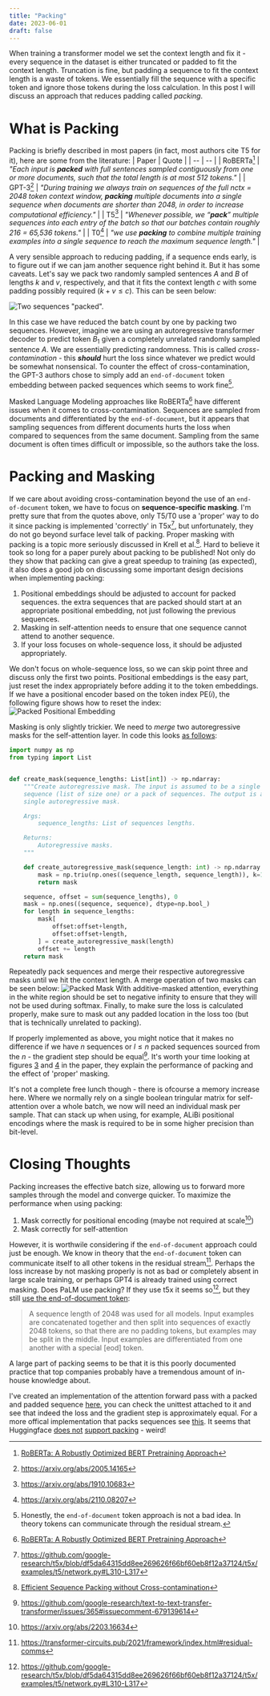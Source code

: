 ```yaml
---
title: "Packing"
date: 2023-06-01
draft: false
---
```

When training a transformer model we set the context length and fix it - every sequence in the dataset is either truncated or padded to fit the context length. Truncation is fine, but padding a sequence to fit the context length is a waste of tokens. We essentially fill the sequence with a specific token and ignore those tokens during the loss calculation. In this post I will discuss an approach that reduces padding called *packing*.

# What is Packing
Packing is briefly described in most papers (in fact, most authors cite T5 for it), here are some from the literature:
| Paper | Quote |
| -- | -- |
| RoBERTa[^1] | *"Each input is ***packed*** with full sentences sampled contiguously from one or more documents, such that the total length is at most 512 tokens."* |
| GPT-3[^11] | *"During training we always train on sequences of the full nctx = 2048 token context window, ***packing*** multiple documents into a single sequence when documents are shorter than 2048, in order to increase computational efficiency."* |
| T5[^12] | *"Whenever possible, we “***pack***” multiple sequences into each entry of the batch so that our batches contain roughly 216 = 65,536 tokens."* |
| T0[^13] | *"we use ***packing*** to combine multiple training examples into a single sequence to reach the maximum sequence length."* |

A very sensible approach to reducing padding, if a sequence ends early, is to figure out if we can jam another sequence right behind it. But it has some caveats. Let's say we pack two randomly sampled sentences $A$ and $B$ of lengths $k$ and $v$, respectively, and that it fits the context length $c$ with some padding possibly required ($k + v \leq c$). This can be seen below:

![Two sequences "packed".](/img/packing/pack_sequences.svg)

In this case we have reduced the batch count by one by packing two sequences. However, imagine we are using an autoregressive transformer decoder to predict token $B_1$ given a completely unrelated randomly sampled sentence $A$. We are essentially predicting randomness. This is called *cross-contamination* - this ***should*** hurt the loss since whatever we predict would be somewhat nonsensical. To counter the effect of cross-contamination, the GPT-3 authors chose to simply add an `end-of-document` token embedding between packed sequences which seems to work fine[^6].

Masked Language Modeling approaches like RoBERTa[^1] have different issues when it comes to cross-contamination. Sequences are sampled from documents and differentiated by the `end-of-document`, but it appears that sampling sequences from different documents hurts the loss when compared to sequences from the same document. Sampling from the same document is often times difficult or impossible, so the authors take the loss.

# Packing and Masking
If we care about avoiding cross-contamination beyond the use of an `end-of-document` token, we have to focus on **sequence-specific masking**. I'm pretty sure that from the quotes above, only T5/T0 use a 'proper' way to do it since packing is implemented 'correctly' in T5x[^4], but unfortunately, they do not go beyond surface level talk of packing. Proper masking with packing is a topic more seriously discussed in Krell et al.[^2]. Hard to believe it took so long for a paper purely about packing to be published! Not only do they show that packing can give a great speedup to training (as expected), it also does a good job on discussing some important design decisions when implementing packing:                                          

1. Positional embeddings should be adjusted to account for packed sequences. the extra sequences that are packed should start at an appropriate positional embedding, not just following the previous sequences.
2. Masking in self-attention needs to ensure that one sequence cannot attend to another sequence. 
3. If your loss focuses on whole-sequence loss, it should be adjusted appropriately.

We don't focus on whole-sequence loss, so we can skip point three and discuss only the first two points. Positional embeddings is the easy part, just reset the index appropriately before adding it to the token embeddings. If we have a positional encoder based on the token index $\text{PE}(i)$, the following figure shows how to reset the index:
![Packed Positional Embedding](/img/packing/pack_positional_encoding.svg)

Masking is only slightly trickier. We need to *merge* two autoregressive masks for the self-attention layer. In code this looks [as follows](https://github.com/lweitkamp/optimizing_transformers/blob/main/optimizing_transformers/simple_transformer/preprocess.py#L31-L55):
```python
import numpy as np
from typing import List


def create_mask(sequence_lengths: List[int]) -> np.ndarray:
    """Create autoregressive mask. The input is assumed to be a single
    sequence (list of size one) or a pack of sequences. The output is a
    single autoregressive mask.

    Args:
        sequence_lengths: List of sequences lengths.

    Returns:
        Autoregressive masks.
    """

    def create_autoregressive_mask(sequence_length: int) -> np.ndarray:
        mask = np.triu(np.ones((sequence_length, sequence_length)), k=1)
        return mask

    sequence, offset = sum(sequence_lengths), 0
    mask = np.ones((sequence, sequence), dtype=np.bool_)
    for length in sequence_lengths:
        mask[
            offset:offset+length,
            offset:offset+length,
        ] = create_autoregressive_mask(length)
        offset += length
    return mask
```
Repeatedly pack sequences and merge their respective autoregressive masks until we hit the context length. A merge operation of two masks can be seen below:
![Packed Mask](/img/packing/pack_mask_merge.svg)
With additive-masked attention, everything in the white region should be set to negative infinity to ensure that they will not be used during softmax. Finally, to make sure the loss is calculated properly, make sure to mask out any padded location in the loss too (but that is technically unrelated to packing).

If properly implemented as above, you might notice that it makes no difference if we have $n$ sequences or $l \leq n$ packed sequences sourced from the $n$ - the gradient step should be equal[^3]. It's worth your time looking at figures [3](https://arxiv.org/pdf/2107.02027.pdf#page=7) and [4](https://arxiv.org/pdf/2107.02027.pdf#page=8) in the paper, they explain the performance of packing and the effect of 'proper' masking. 

It's not a complete free lunch though - there is ofcourse a memory increase here. Where we normally rely on a single boolean tringular matrix for self-attention over a whole batch, we now will need an individual mask per sample. That can stack up when using, for example, ALiBi positional encodings where the mask is required to be in some higher precision than bit-level.

# Closing Thoughts
Packing increases the effective batch size, allowing us to forward more samples through the model and converge quicker. To maximize the performance when using packing:
1. Mask correctly for positional encoding (maybe not required at scale[^5])
2. Mask correctly for self-attention

However, it is worthwile considering if the `end-of-document` approach could just be enough. We know in theory that the `end-of-document` token can communicate itself to all other tokens in the residual stream[^8]. Perhaps the loss increase by not masking properly is not as bad or completely absent in large scale training, or perhaps GPT4 is already trained using correct masking. Does PaLM use packing? If they use t5x it seems so[^4], but they still [use the end-of-document token](https://arxiv.org/pdf/2204.02311.pdf#page=10):

> A sequence length of 2048 was used for all models. Input examples are concatenated together and then split into sequences of exactly 2048 tokens, so that there are no padding tokens, but examples may be split in the middle. Input examples are differentiated from one another with a special [eod] token.

A large part of packing seems to be that it is this poorly documented practice that top companies probably have a tremendous amount of in-house knowledge about.

I've created an implementation of the attention forward pass with a packed and padded sequence [here](https://github.com/lweitkamp/optimizing_transformers/blob/main/optimizing_transformers/packing.py), you can check the unittest attached to it and see that indeed the loss and the gradient step is approximately equal. For a more offical implementation that packs sequences see [this](https://github.com/tensorflow/tensor2tensor/blob/master/tensor2tensor/data_generators/generator_utils.py#L598). It seems that Huggingface [does not](https://github.com/huggingface/transformers/issues/17726) [support packing](https://github.com/huggingface/transformers/issues/6661) - weird!

[^1]: [RoBERTa: A Robustly Optimized BERT Pretraining Approach](https://arxiv.org/abs/1907.11692)
[^2]: [Efficient Sequence Packing without Cross-contamination](https://arxiv.org/abs/2107.02027)
[^3]: https://github.com/google-research/text-to-text-transfer-transformer/issues/365#issuecomment-679139614
[^4]: https://github.com/google-research/t5x/blob/df5da64315dd8ee269626f66bf60eb8f12a37124/t5x/examples/t5/network.py#L310-L317
[^5]: https://arxiv.org/abs/2203.16634
[^6]: Honestly, the `end-of-document` token approach is not a bad idea. In theory tokens can communicate through the residual stream.
[^8]: https://transformer-circuits.pub/2021/framework/index.html#residual-comms
[^10]: [Transformer Language Models without Positional Encodings Still Learn Positional Information](https://aclanthology.org/2022.findings-emnlp.99.pdf)
[^11]: https://arxiv.org/abs/2005.14165
[^12]: https://arxiv.org/abs/1910.10683
[^13]: https://arxiv.org/abs/2110.08207